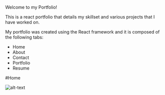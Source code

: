 Welcome to my Portfolio!

This is a react portfolio that details my skillset and various projects that I have worked on.

My portfolio was created using the React framework and it is composed of the following tabs:

- Home
- About
- Contact
- Portfolio
- Resume

#Home

![alt-text](./images/profile.JPG "main-page-1")

